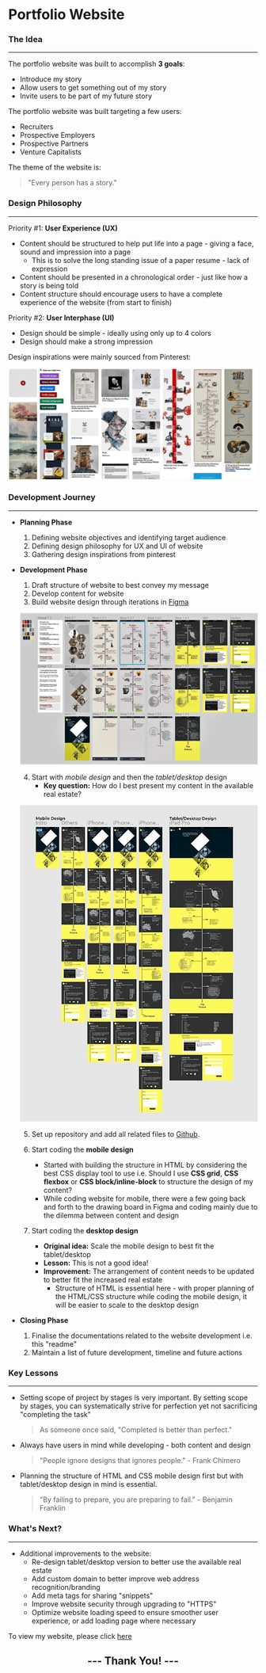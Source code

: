 
# **Portfolio Website**

### **The Idea**
---
The portfolio website was built to accomplish **3 goals**:
* Introduce my story
* Allow users to get something out of my story
* Invite users to be part of my future story

The portfolio website was built targeting a few users:
* Recruiters
* Prospective Employers
* Prospective Partners
* Venture Capitalists

The theme of the website is:
> "Every person has a story."

### **Design Philosophy**
---
Priority #1: **User Experience (UX)**
* Content should be structured to help put life into a page - giving a face, sound and impression into a page
    * This is to solve the long standing issue of a paper resume - lack of expression
* Content should be presented in a chronological order - just like how a story is being told
* Content structure should encourage users to have a complete experience of the website (from start to finish)

Priority #2: **User Interphase (UI)**
* Design should be simple - ideally using only up to 4 colors
* Design should make a strong impression

Design inspirations were mainly sourced from Pinterest:

![picture](assets/img/pinterest.jpg)

### **Development Journey**
---
* **Planning Phase**
    1. Defining website objectives and identifying target audience
    2. Defining design philosophy for UX and UI of website
    3. Gathering design inspirations from pinterest

* **Development Phase**
    1. Draft structure of website to best convey my message
    2. Develop content for website
    3. Build website design through iterations in [Figma](https://www.figma.com/file/JlAvL3VMY6hyv8KuhYddJhII/Portfolio-Project)
    
    ![picture](assets/img/figma1.jpg)

    4. Start with *mobile design* and then the *tablet/desktop* design
        * **Key question:** How do I best present my content in the available real estate?

    ![picture](assets/img/figma2.jpg)

    5. Set up repository and add all related files to [Github](https://github.com/ongsterr/my_website).

    6. Start coding the **mobile design**
        *   Started with building the structure in HTML by considering the best CSS display tool to use i.e. Should I use **CSS grid**, **CSS flexbox** or **CSS block/inline-block** to structure the design of my content?
        * While coding website for mobile, there were a few going back and forth to the drawing board in Figma and coding mainly due to the dilemma between content and design

    7. Start coding the **desktop design**
        * **Original idea:** Scale the mobile design to best fit the tablet/desktop
        * **Lesson:** This is not a good idea!
        * **Improvement:** The arrangement of content needs to be updated to better fit the increased real estate
            * Structure of HTML is essential here - with proper planning of the HTML/CSS structure while coding the mobile design, it will be easier to scale to the desktop design

* **Closing Phase**
    1. Finalise the documentations related to the website development i.e. this "readme"
    2. Maintain a list of future development, timeline and future actions

### **Key Lessons**
---
* Setting scope of project by stages is very important. By setting scope by stages, you can systematically strive for perfection yet not sacrificing "completing the task"
    > As someone once said, "Completed is better than perfect."
* Always have users in mind while developing - both content and design
    > "People ignore designs that ignores people." - Frank Chimero
* Planning the structure of HTML and CSS mobile design first but with tablet/desktop design in mind is essential.
    > "By failing to prepare, you are preparing to fail." - Benjamin Franklin

### **What's Next?**
---
* Additional improvements to the website:
    * Re-design tablet/desktop version to better use the available real estate
    * Add custom domain to better improve web address recognition/branding
    * Add meta tags for sharing "snippets"
    * Improve website security through upgrading to "HTTPS"
    * Optimize website loading speed to ensure smoother user experience, or add loading page where necessary

To view my website, please click [here](http://chriso.netlify.com/)

## <center>--- **Thank You!** ---</center>
